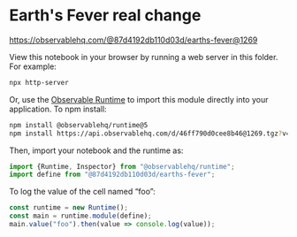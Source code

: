 # Earth's Fever real change

https://observablehq.com/@87d4192db110d03d/earths-fever@1269

View this notebook in your browser by running a web server in this folder. For
example:

~~~sh
npx http-server
~~~

Or, use the [Observable Runtime](https://github.com/observablehq/runtime) to
import this module directly into your application. To npm install:

~~~sh
npm install @observablehq/runtime@5
npm install https://api.observablehq.com/d/46ff790d0cee8b46@1269.tgz?v=3
~~~

Then, import your notebook and the runtime as:

~~~js
import {Runtime, Inspector} from "@observablehq/runtime";
import define from "@87d4192db110d03d/earths-fever";
~~~

To log the value of the cell named “foo”:

~~~js
const runtime = new Runtime();
const main = runtime.module(define);
main.value("foo").then(value => console.log(value));
~~~
